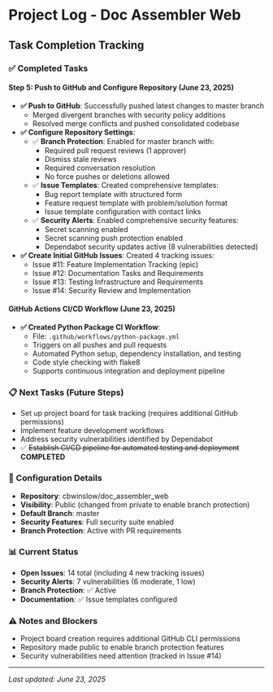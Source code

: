 # Project Log - Doc Assembler Web

## Task Completion Tracking

### ✅ Completed Tasks

#### Step 5: Push to GitHub and Configure Repository (June 23, 2025)
- **✅ Push to GitHub**: Successfully pushed latest changes to master branch
  - Merged divergent branches with security policy additions
  - Resolved merge conflicts and pushed consolidated codebase
- **✅ Configure Repository Settings**:
  - ✅ **Branch Protection**: Enabled for master branch with:
    - Required pull request reviews (1 approver)
    - Dismiss stale reviews
    - Required conversation resolution
    - No force pushes or deletions allowed
  - ✅ **Issue Templates**: Created comprehensive templates:
    - Bug report template with structured form
    - Feature request template with problem/solution format
    - Issue template configuration with contact links
  - ✅ **Security Alerts**: Enabled comprehensive security features:
    - Secret scanning enabled
    - Secret scanning push protection enabled
    - Dependabot security updates active (8 vulnerabilities detected)
- **✅ Create Initial GitHub Issues**: Created 4 tracking issues:
  - Issue #11: Feature Implementation Tracking (epic)
  - Issue #12: Documentation Tasks and Requirements
  - Issue #13: Testing Infrastructure and Requirements
  - Issue #14: Security Review and Implementation

#### GitHub Actions CI/CD Workflow (June 23, 2025)
- **✅ Created Python Package CI Workflow**: 
  - File: `.github/workflows/python-package.yml`
  - Triggers on all pushes and pull requests
  - Automated Python setup, dependency installation, and testing
  - Code style checking with flake8
  - Supports continuous integration and deployment pipeline

### 📋 Next Tasks (Future Steps)
- Set up project board for task tracking (requires additional GitHub permissions)
- Implement feature development workflows
- Address security vulnerabilities identified by Dependabot
- ✅ ~~Establish CI/CD pipeline for automated testing and deployment~~ **COMPLETED**

### 🔧 Configuration Details
- **Repository**: cbwinslow/doc_assembler_web
- **Visibility**: Public (changed from private to enable branch protection)
- **Default Branch**: master
- **Security Features**: Full security suite enabled
- **Branch Protection**: Active with PR requirements

### 📊 Current Status
- **Open Issues**: 14 total (including 4 new tracking issues)
- **Security Alerts**: 7 vulnerabilities (6 moderate, 1 low)
- **Branch Protection**: ✅ Active
- **Documentation**: ✅ Issue templates configured

### ⚠️ Notes and Blockers
- Project board creation requires additional GitHub CLI permissions
- Repository made public to enable branch protection features
- Security vulnerabilities need attention (tracked in Issue #14)

---
*Last updated: June 23, 2025*

